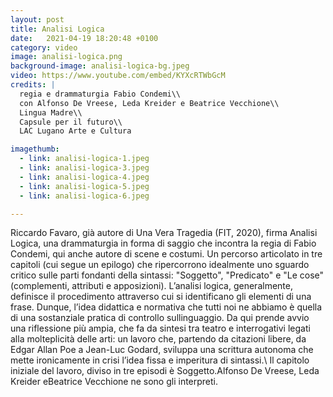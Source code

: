 ```yaml
---
layout: post
title: Analisi Logica
date:   2021-04-19 18:20:48 +0100
category: video
image: analisi-logica.png
background-image: analisi-logica-bg.jpeg
video: https://www.youtube.com/embed/KYXcRTWbGcM
credits: |
  regia e drammaturgia Fabio Condemi\\
  con Alfonso De Vreese, Leda Kreider e Beatrice Vecchione\\
  Lingua Madre\\
  Capsule per il futuro\\
  LAC Lugano Arte e Cultura

imagethumb:
  - link: analisi-logica-1.jpeg
  - link: analisi-logica-3.jpeg
  - link: analisi-logica-4.jpeg
  - link: analisi-logica-5.jpeg
  - link: analisi-logica-6.jpeg

---
```

Riccardo Favaro, già autore di Una Vera Tragedia (FIT, 2020), firma Analisi Logica, una drammaturgia in forma di saggio che incontra la regia di Fabio Condemi, qui anche autore di scene e costumi. Un percorso articolato in tre capitoli (cui segue un epilogo) che ripercorrono idealmente uno sguardo critico sulle parti fondanti della sintassi: "Soggetto", "Predicato" e "Le cose" (complementi, attributi e apposizioni). L’analisi logica, generalmente, definisce il procedimento attraverso cui si identificano gli elementi di una frase. Dunque, l’idea didattica e normativa che tutti noi ne abbiamo è quella di una sostanziale pratica di controllo sullinguaggio. Da qui prende avvio una riflessione più ampia, che fa da sintesi tra teatro e interrogativi legati alla molteplicità delle arti: un lavoro che, partendo da citazioni libere, da Edgar Allan Poe a Jean-Luc Godard, sviluppa una scrittura autonoma che mette ironicamente in crisi l’idea fissa e imperitura di sintassi.\\
Il capitolo iniziale del lavoro, diviso in tre episodi è Soggetto.Alfonso De Vreese, Leda Kreider eBeatrice Vecchione ne sono gli interpreti.